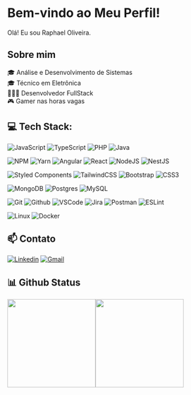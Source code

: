 # Bem-vindo ao Meu Perfil!
Olá! Eu sou Raphael Oliveira. 

## Sobre mim
🎓 Análise e Desenvolvimento de Sistemas <br>
🎓 Técnico em Eletrônica <br>
👩🏻‍💻 Desenvolvedor FullStack <br>
🎮 Gamer nas horas vagas

## 💻 Tech Stack:
![JavaScript](https://img.shields.io/badge/javascript-%23323330.svg?style=for-the-badge&logo=javascript&logoColor=%23F7DF1E)
![TypeScript](https://img.shields.io/badge/typescript-%23007ACC.svg?style=for-the-badge&logo=typescript&logoColor=white)
![PHP](https://img.shields.io/badge/Php-181717?&style=for-the-badge&logo=php&logoColor=blue)
![Java](https://img.shields.io/badge/Java-%23E94E32.svg?&style=for-the-badge&logo=coffeescript&logoColor=%23002772)

![NPM](https://img.shields.io/badge/NPM-%23000000.svg?style=for-the-badge&logo=npm&logoColor=white)
![Yarn](https://img.shields.io/badge/yarn-%232C8EBB.svg?style=for-the-badge&logo=yarn&logoColor=white)
![Angular](https://img.shields.io/badge/-Angular-DD0031?&style=for-the-badge&logo=angular&logoColor=white)
![React](https://img.shields.io/badge/react%20-61DAFB.svg?&style=for-the-badge&logo=react&logoColor=black)
![NodeJS](https://img.shields.io/badge/nodejs-339933?style=for-the-badge&logo=node.js&logoColor=white)
![NestJS](https://img.shields.io/badge/nestjs-%23E0234E.svg?style=for-the-badge&logo=nestjs&logoColor=white)

![Styled Components](https://img.shields.io/badge/styled--components-DB7093?style=for-the-badge&logo=styled-components&logoColor=white)
![TailwindCSS](https://img.shields.io/badge/tailwindcss-%2338B2AC.svg?style=for-the-badge&logo=tailwind-css&logoColor=white) 
![Bootstrap](https://img.shields.io/badge/-Bootstrap-563D7C?&style=for-the-badge&logo=bootstrap&logoColor=white)
![CSS3](https://img.shields.io/badge/css3%20-%231572B6.svg?&style=for-the-badge&logo=css3&logoColor=white)

![MongoDB](https://img.shields.io/badge/MongoDB-47A248?style=for-the-badge&logo=mongodb&logoColor=white)
![Postgres](https://img.shields.io/badge/postgres-%23316192.svg?style=for-the-badge&logo=postgresql&logoColor=white) 
![MySQL](https://img.shields.io/badge/MySQL-00000F?style=for-the-badge&logo=mysql&logoColor=white)

![Git](https://img.shields.io/badge/git%20-%23F05011.svg?&style=for-the-badge&logo=git&logoColor=white)
![Github](https://img.shields.io/badge/github-181717?&style=for-the-badge&logo=github&logoColor=white)
![VSCode](https://img.shields.io/badge/-VSCode-007ACC?&style=for-the-badge&logo=visual-studio-code&logoColor=white)
![Jira](https://img.shields.io/badge/jira-%230A0FFF.svg?style=for-the-badge&logo=jira&logoColor=white)
![Postman](https://img.shields.io/badge/postman-orange?style=for-the-badge&logo=postman&logoColor=white)
![ESLint](https://img.shields.io/badge/ESLint-4B3263?style=for-the-badge&logo=eslint&logoColor=white)

![Linux](https://img.shields.io/badge/Linux-FCC624?style=for-the-badge&logo=linux&logoColor=black)
![Docker](https://img.shields.io/badge/docker-blue.svg?style=for-the-badge&logo=docker&logoColor=white)

## 📫 Contato
[![Linkedin](https://img.shields.io/badge/-LinkedIn-blue?style=for-the-badge&logo=Linkedin&logoColor=white&link=https://www.linkedin.com/in/oliveiraster/)](https://www.linkedin.com/in/oliveiraster/)
[![Gmail](https://img.shields.io/badge/-Gmail-EA4335?style=for-the-badge&logo=Gmail&logoColor=white&link=mailto:oliveiraster.dev@gmail.com)](mailto:oliveiraster.dev@gmail.com)



## 📊 Github Status
<div style="display: flex; flex-wrap: nowrap;">
    <img style="height: 200px;" src="https://github-readme-stats.vercel.app/api/top-langs/?username=oliveiraster&layout=compact&theme=dracula&count_private=true&langs_count=8">
    <img style="height: 200px;" src="https://github-readme-streak-stats.herokuapp.com/?user=oliveiraster&theme=dracula">
  
</div>
